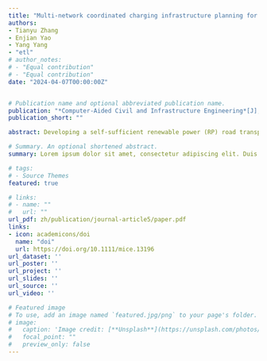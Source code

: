 ```yaml
---
title: "Multi‐network coordinated charging infrastructure planning for the self‐sufficient renewable power highway"
authors:
- Tianyu Zhang
- Enjian Yao
- Yang Yang
- "etl"
# author_notes:
# - "Equal contribution"
# - "Equal contribution"
date: "2024-04-07T00:00:00Z"


# Publication name and optional abbreviated publication name.
publication: "*Computer‐Aided Civil and Infrastructure Engineering*[J], 2024;1–24."
publication_short: ""

abstract: Developing a self-sufficient renewable power (RP) road transport (SRPRT) system is an important future direction for transport–energy integration. More well-developed studies must be conducted on the coordinated planning of transport, power supply, and power generation networks. This paper carries out the joint operation and planning of highway charging networks with the wind-photovoltaic-energy storage (HCN-WPE) system. Under multi-network integration and the interaction among multiple entities, a nested bi-level opti- mization model is proposed to optimize the users’ charging and travel behavior, charging network’s deployment, and power generation system’s (PGS) config- uration. An H-M-L algorithm structure is developed, combining the heuristic algorithm, multi-agent-based simulation technology, and linear programming algorithm. Its convergence and applicability are verified on the Nguyen-Dupius network. An empirical case in the Hu-Bao-Wu city agglomeration in China is employed to explore and discuss the managerial insights for the HCN-WPE system. The study finds that multi-network coordinated planning can improve the benefits of multiple entities, where the net present value, RP supply rate, and RP consumption rate increase by 12.0%, 3.2%, and 10.5%, compared to independent planning. Network-level planning can play a management and induction role in balancing the station’s load pressure. In addition, the PGS co-configuration can leverage the complementary power supply of multiple RP generators and the peak cutting and valley filling of energy storage systems, which is essential for achieving the SRPRT goal.

# Summary. An optional shortened abstract.
summary: Lorem ipsum dolor sit amet, consectetur adipiscing elit. Duis posuere tellus ac convallis placerat. Proin tincidunt magna sed ex sollicitudin condimentum.

# tags:
# - Source Themes
featured: true

# links:
# - name: ""
#   url: ""
url_pdf: zh/publication/journal-article5/paper.pdf
links:
- icon: academicons/doi
  name: "doi"
  url: https://doi.org/10.1111/mice.13196
url_dataset: ''
url_poster: ''
url_project: ''
url_slides: ''
url_source: ''
url_video: ''

# Featured image
# To use, add an image named `featured.jpg/png` to your page's folder. 
# image:
#   caption: 'Image credit: [**Unsplash**](https://unsplash.com/photos/jdD8gXaTZsc)'
#   focal_point: ""
#   preview_only: false
---
```

